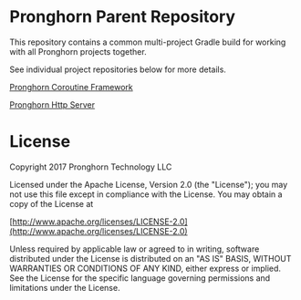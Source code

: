 # Pronghorn Parent Repository
This repository contains a common multi-project Gradle build for working with all Pronghorn projects together.

See individual project repositories below for more details.

[Pronghorn Coroutine Framework](https://github.com/pronghorn-tech/coroutines)

[Pronghorn Http Server](https://github.com/pronghorn-tech/server)

# License
Copyright 2017 Pronghorn Technology LLC

Licensed under the Apache License, Version 2.0 (the "License");
you may not use this file except in compliance with the License.
You may obtain a copy of the License at

[http://www.apache.org/licenses/LICENSE-2.0](http://www.apache.org/licenses/LICENSE-2.0)

Unless required by applicable law or agreed to in writing, software
distributed under the License is distributed on an "AS IS" BASIS,
WITHOUT WARRANTIES OR CONDITIONS OF ANY KIND, either express or implied.
See the License for the specific language governing permissions and
limitations under the License.
